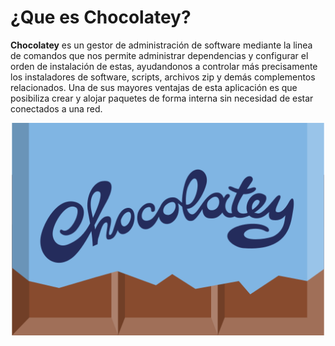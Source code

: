 # ¿Que es Chocolatey?


**Chocolatey** es un gestor de administración de software mediante la linea de comandos que nos permite administrar dependencias y configurar el orden de instalación de estas, ayudandonos a controlar más precisamente los instaladores de software, scripts, archivos zip y demás complementos relacionados.
Una de sus mayores ventajas de esta aplicación es que posibiliza crear y alojar paquetes de forma interna sin necesidad de estar conectados a una red.

![Logo Chocolatey](https://github.com/lmrs-06/Chocolatey/blob/main/foto%20github/logo.png)
